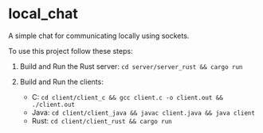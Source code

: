 # local_chat
A simple chat for communicating locally using sockets.

To use this project follow these steps:

1. Build and Run the Rust server: 
   `cd server/server_rust && cargo run`

3. Build and Run the clients:
   
   * C: 
     `cd client/client_c && gcc client.c -o client.out && ./client.out`
   * Java: 
       `cd client/client_java && javac client.java && java client`
    * Rust: 
        `cd client/client_rust && cargo run`
   
